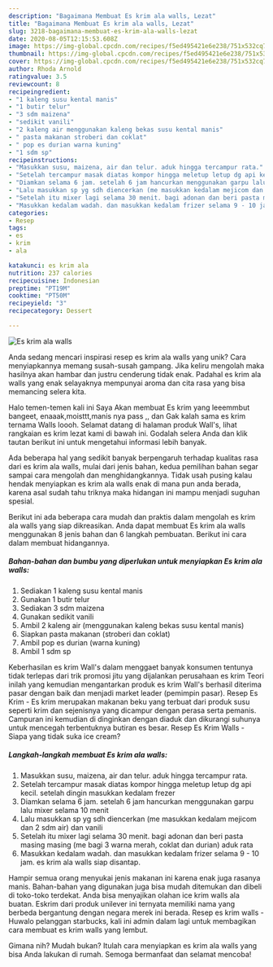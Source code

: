 ```yaml
---
description: "Bagaimana Membuat Es krim ala walls, Lezat"
title: "Bagaimana Membuat Es krim ala walls, Lezat"
slug: 3218-bagaimana-membuat-es-krim-ala-walls-lezat
date: 2020-08-05T12:15:53.608Z
image: https://img-global.cpcdn.com/recipes/f5ed495421e6e238/751x532cq70/es-krim-ala-walls-foto-resep-utama.jpg
thumbnail: https://img-global.cpcdn.com/recipes/f5ed495421e6e238/751x532cq70/es-krim-ala-walls-foto-resep-utama.jpg
cover: https://img-global.cpcdn.com/recipes/f5ed495421e6e238/751x532cq70/es-krim-ala-walls-foto-resep-utama.jpg
author: Rhoda Arnold
ratingvalue: 3.5
reviewcount: 8
recipeingredient:
- "1 kaleng susu kental manis"
- "1 butir telur"
- "3 sdm maizena"
- "sedikit vanili"
- "2 kaleng air menggunakan kaleng bekas susu kental manis"
- " pasta makanan stroberi dan coklat"
- " pop es durian warna kuning"
- "1 sdm sp"
recipeinstructions:
- "Masukkan susu, maizena, air dan telur. aduk hingga tercampur rata."
- "Setelah tercampur masak diatas kompor hingga meletup letup dg api kecil. setelah dingin masukkan kedalam frezer"
- "Diamkan selama 6 jam. setelah 6 jam hancurkan menggunakan garpu lalu mixer selama 10 menit"
- "Lalu masukkan sp yg sdh diencerkan (me masukkan kedalam mejicom dan 2 sdm air) dan vanili"
- "Setelah itu mixer lagi selama 30 menit. bagi adonan dan beri pasta masing masing (me bagi 3 warna merah, coklat dan durian) aduk rata"
- "Masukkan kedalam wadah. dan masukkan kedalam frizer selama 9 - 10 jam. es krim ala walls siap disantap."
categories:
- Resep
tags:
- es
- krim
- ala

katakunci: es krim ala 
nutrition: 237 calories
recipecuisine: Indonesian
preptime: "PT19M"
cooktime: "PT50M"
recipeyield: "3"
recipecategory: Dessert

---
```



![Es krim ala walls](https://img-global.cpcdn.com/recipes/f5ed495421e6e238/751x532cq70/es-krim-ala-walls-foto-resep-utama.jpg)

Anda sedang mencari inspirasi resep es krim ala walls yang unik? Cara menyiapkannya memang susah-susah gampang. Jika keliru mengolah maka hasilnya akan hambar dan justru cenderung tidak enak. Padahal es krim ala walls yang enak selayaknya mempunyai aroma dan cita rasa yang bisa memancing selera kita.

Halo temen-temen kali ini Saya Akan membuat Es krim yang leeemmbut bangeet, enaaak,moisttt,manis nya pass ,, dan Gak kalah sama es krim ternama Walls loooh. Selamat datang di halaman produk Wall&#39;s, lihat rangkaian es krim lezat kami di bawah ini. Godalah selera Anda dan klik tautan berikut ini untuk mengetahui informasi lebih banyak.

Ada beberapa hal yang sedikit banyak berpengaruh terhadap kualitas rasa dari es krim ala walls, mulai dari jenis bahan, kedua pemilihan bahan segar sampai cara mengolah dan menghidangkannya. Tidak usah pusing kalau hendak menyiapkan es krim ala walls enak di mana pun anda berada, karena asal sudah tahu triknya maka hidangan ini mampu menjadi suguhan spesial.


Berikut ini ada beberapa cara mudah dan praktis dalam mengolah es krim ala walls yang siap dikreasikan. Anda dapat membuat Es krim ala walls menggunakan 8 jenis bahan dan 6 langkah pembuatan. Berikut ini cara dalam membuat hidangannya.

<!--inarticleads1-->

##### Bahan-bahan dan bumbu yang diperlukan untuk menyiapkan Es krim ala walls:

1. Sediakan 1 kaleng susu kental manis
1. Gunakan 1 butir telur
1. Sediakan 3 sdm maizena
1. Gunakan sedikit vanili
1. Ambil 2 kaleng air (menggunakan kaleng bekas susu kental manis)
1. Siapkan  pasta makanan (stroberi dan coklat)
1. Ambil  pop es durian (warna kuning)
1. Ambil 1 sdm sp


Keberhasilan es krim Wall&#39;s dalam menggaet banyak konsumen tentunya tidak terlepas dari trik promosi jitu yang dijalankan perusahaan es krim Teori inilah yang kemudian mengantarkan produk es krim Wall&#39;s berhasil diterima pasar dengan baik dan menjadi market leader (pemimpin pasar). Resep Es Krim - Es krim merupakan makanan beku yang terbuat dari produk susu seperti krim dan sejenisnya yang dicampur dengan perasa serta pemanis. Campuran ini kemudian di dinginkan dengan diaduk dan dikurangi suhunya untuk mencegah terbentuknya butiran es besar. Resep Es Krim Walls - Siapa yang tidak suka ice cream? 

<!--inarticleads2-->

##### Langkah-langkah membuat Es krim ala walls:

1. Masukkan susu, maizena, air dan telur. aduk hingga tercampur rata.
1. Setelah tercampur masak diatas kompor hingga meletup letup dg api kecil. setelah dingin masukkan kedalam frezer
1. Diamkan selama 6 jam. setelah 6 jam hancurkan menggunakan garpu lalu mixer selama 10 menit
1. Lalu masukkan sp yg sdh diencerkan (me masukkan kedalam mejicom dan 2 sdm air) dan vanili
1. Setelah itu mixer lagi selama 30 menit. bagi adonan dan beri pasta masing masing (me bagi 3 warna merah, coklat dan durian) aduk rata
1. Masukkan kedalam wadah. dan masukkan kedalam frizer selama 9 - 10 jam. es krim ala walls siap disantap.


Hampir semua orang menyukai jenis makanan ini karena enak juga rasanya manis. Bahan-bahan yang digunakan juga bisa mudah ditemukan dan dibeli di toko-toko terdekat. Anda bisa menyajikan olahan ice krim walls ala buatan. Eskrim dari produk unilever ini ternyata memiliki nama yang berbeda bergantung dengan negara merek ini berada. Resep es krim walls - Huwalo pelanggan starbucks, kali ini admin dalam lagi untuk membagikan cara membuat es krim walls yang lembut. 

Gimana nih? Mudah bukan? Itulah cara menyiapkan es krim ala walls yang bisa Anda lakukan di rumah. Semoga bermanfaat dan selamat mencoba!
